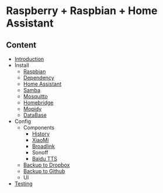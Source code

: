 # Raspberry + Raspbian + Home Assistant

## Content
* [Introduction](https://github.com/huangqian8/homeassistant/blob/dev/introduction.md)
* Install
  * [Raspbian](https://github.com/huangqian8/homeassistant/blob/dev/system.md)
  * [Dependency](https://github.com/huangqian8/homeassistant/blob/dev/dependency.md)
  * [Home Assistant](https://github.com/huangqian8/homeassistant/blob/dev/homeassistant.md)
  * [Samba](https://github.com/huangqian8/homeassistant/blob/dev/samba.md)
  * [Mosquitto](https://github.com/huangqian8/homeassistant/blob/dev/mosquitto.md)
  * [Homebridge](https://github.com/huangqian8/homeassistant/blob/dev/homebridge.md)
  * [Mopidy](https://github.com/huangqian8/homeassistant/blob/dev/mopidy.md)
  * [DataBase](https://github.com/huangqian8/homeassistant/blob/dev/database.md)
* Config
  * Components
    * [History](https://github.com/huangqian8/homeassistant/blob/dev/history.md)
    * [XiaoMi](https://github.com/huangqian8/homeassistant/blob/dev/xiaomi.md)
    * [Broadlink](https://github.com/huangqian8/homeassistant/blob/dev/broadlink.md)
    * Sonoff
    * [Baidu TTS](https://github.com/huangqian8/homeassistant/blob/dev/baidu_tts.md)
  * [Backup to Dropbox](https://github.com/huangqian8/homeassistant/blob/dev/backup_dropbox.md)
  * [Backup to Github](https://github.com/huangqian8/homeassistant/blob/dev/backup_to_github.md)
  * UI
* [Testing](https://github.com/huangqian8/homeassistant/blob/dev/testing.md)
